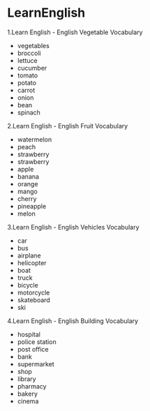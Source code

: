 # LearnEnglish

1.Learn English - English Vegetable Vocabulary
* vegetables
* broccoli
* lettuce
* cucumber
* tomato
* potato
* carrot
* onion
* bean
* spinach

2.Learn English - English Fruit Vocabulary
* watermelon
* peach
* strawberry
* strawberry
* apple
* banana
* orange
* mango
* cherry
* pineapple
* melon

3.Learn English - English Vehicles Vocabulary
* car
* bus
* airplane
* helicopter
* boat
* truck
* bicycle
* motorcycle
* skateboard
* ski

4.Learn English - English Building Vocabulary
* hospital
* police station
* post office
* bank
* supermarket
* shop
* library
* pharmacy
* bakery
* cinema
